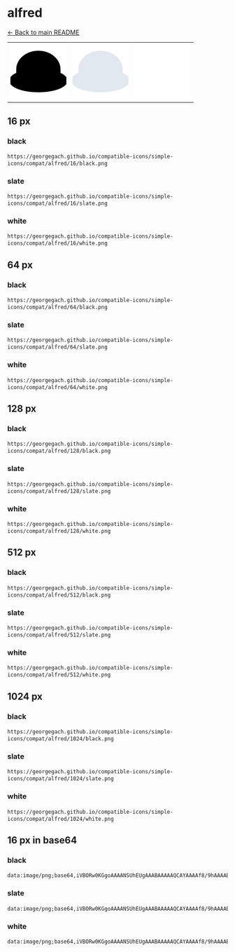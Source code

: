 # alfred

[← Back to main README](../../README.md)

<table><tr>
  <td><img src="./128/black.png" width="128" alt="alfred black icon" /></td>
  <td><img src="./128/slate.png" width="128" alt="alfred slate icon" /></td>
  <td><img src="./128/white.png" width="128" alt="alfred white icon" /></td>
</tr></table>

## 16 px

### black
```
https://georgegach.github.io/compatible-icons/simple-icons/compat/alfred/16/black.png
```

### slate
```
https://georgegach.github.io/compatible-icons/simple-icons/compat/alfred/16/slate.png
```

### white
```
https://georgegach.github.io/compatible-icons/simple-icons/compat/alfred/16/white.png
```

## 64 px

### black
```
https://georgegach.github.io/compatible-icons/simple-icons/compat/alfred/64/black.png
```

### slate
```
https://georgegach.github.io/compatible-icons/simple-icons/compat/alfred/64/slate.png
```

### white
```
https://georgegach.github.io/compatible-icons/simple-icons/compat/alfred/64/white.png
```

## 128 px

### black
```
https://georgegach.github.io/compatible-icons/simple-icons/compat/alfred/128/black.png
```

### slate
```
https://georgegach.github.io/compatible-icons/simple-icons/compat/alfred/128/slate.png
```

### white
```
https://georgegach.github.io/compatible-icons/simple-icons/compat/alfred/128/white.png
```

## 512 px

### black
```
https://georgegach.github.io/compatible-icons/simple-icons/compat/alfred/512/black.png
```

### slate
```
https://georgegach.github.io/compatible-icons/simple-icons/compat/alfred/512/slate.png
```

### white
```
https://georgegach.github.io/compatible-icons/simple-icons/compat/alfred/512/white.png
```

## 1024 px

### black
```
https://georgegach.github.io/compatible-icons/simple-icons/compat/alfred/1024/black.png
```

### slate
```
https://georgegach.github.io/compatible-icons/simple-icons/compat/alfred/1024/slate.png
```

### white
```
https://georgegach.github.io/compatible-icons/simple-icons/compat/alfred/1024/white.png
```

## 16 px in base64

### black
```
data:image/png;base64,iVBORw0KGgoAAAANSUhEUgAAABAAAAAQCAYAAAAf8/9hAAAABmJLR0QA/wD/AP+gvaeTAAAAyElEQVQ4jc3RMU5CURCF4e9hYZQGLAwhFoYtGFdgQa8UWLENl+Bq7E2odAVSY2OiBKiVECBaMC95uQHysNGT/M3cnDMzd/hrZRtqp7jDFY6iNkMf95juCuzhDSt8J6zirbfN3In01JgywXVqPsBrCXPOMDwqEXCJ+q7dEp3gohjQRG2PgBrO8oAqbm2+yDZl6IbXAEvl989Z4iXDJ4736F7UV8X6LL/VGFp4xgcWJUZf4B1POC9+XBNt3KCBwwDmwQgPeIyG/0A/eDVLLT5Hcv4AAAAASUVORK5CYII=
```

### slate
```
data:image/png;base64,iVBORw0KGgoAAAANSUhEUgAAABAAAAAQCAYAAAAf8/9hAAAABmJLR0QA/wD/AP+gvaeTAAABJklEQVQ4jcWRO0pDURRF174PDRKERIyY+AHRylacgBYOQAutbB2CjZWNOgFrJ5BesNMRCHaCGEzeja+IxEICefdYJET8JgbBXZ7DWmdzL/x39HFw65+nRgn7YOvAWHf8gnQxEtxRsTiefCu4ixu7ETrEaQYz9/6UAsGqKXawUMyffRLcx09bEqfAZJ/KCcH25kr5MoADMLMI7LgfDGBQMKeTDtMVVOvNVaF8P7gnMSYefHPlrYFCCZEbVCCRw4VZAOe9z4J2+OJHfnJAtO29z6riG9egZSD6hQAglbhxoMUhYIDIYMkZ9jgE3IlRd0jrSFdgsUR7AKwtqYbZZWq21nu4SpKUIstshGCbJpvGyACZ7rqFaMksdi4qp2qdzxcKtaGb/2leAetOZml+dwJyAAAAAElFTkSuQmCC
```

### white
```
data:image/png;base64,iVBORw0KGgoAAAANSUhEUgAAABAAAAAQCAYAAAAf8/9hAAAABmJLR0QA/wD/AP+gvaeTAAAA3klEQVQ4jcWRsUpCcRSHv3PvEOWiDSHSII2t0hM4uFtDTr5Gj9DTtAdN9gZBWy5BhjpbhFy+lr8RNw1vBX1wlnP4fhzOgf8myg31ALgAusBuar8CN8BlRMw3pqlD9VEt/EqRZsNN8pk6XyOWman9spyr4y3kFQ9qDpCljBOgUeF2+0Dnc0ALqFcIqAOHAJlaAwas+cg3BHCu1kK9A46BvEIAQAHch7oA9irKK14yYPZDGWCKeqTeqhN1ucULl+qTOlLbH4dTW0APOAWawE4qgLdUz8AVcB0Rk19s/oe8Aznk68hfLx4VAAAAAElFTkSuQmCC
```

